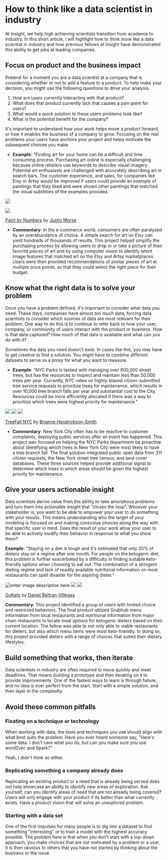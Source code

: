 
# How to think like a data scientist in industry

At Insight, we help high achieving scientists transition from academia to industry. In this short article, I will highlight how to think more like a data scientist in industry and how previous fellows at Insight have demonstrated this ability to get jobs at leading companies.

## Focus on product and the business impact

Pretend for a moment you are a data scientist at a company that is considering whether or not to add a feature to a product. To help make your decision, you might use the following questions to drive your analysis.

1) How are users currently interacting with that product? 
2) What does that product currently lack that causes a pain point for users?
3) What would a quick solution to these users problems look like?
4) What is the potential benefit for the company?

It's important to understand how your work helps move a product forward, or how it enables the business of a company to grow. Focusing on the real problems your users have anchors your project and helps motivate the subsequent choices you make.

- **Example**: "Finding art for your home can be a difficult and time consuming process. Purchasing art online is especially challenging because online retailers use keywords to describe visual imagery. Potential art enthusiasts are challenged with accurately describing art in search bars. The customer experience, and sales, for companies like Etsy or Artsy would be improved if users could provide an example of paintings that they liked and were shown other paintings that matched the visual subtleties of the examples provided.

![](https://lh3.googleusercontent.com/jNcy3dKKlNbALPDXqrmTZgjF4hecNw4zmJzYM5RGQ1hll_2J1UMlqLBSnR4E06kbksWYWdeEUY7_NAEDRLfQywxCUv2gElJ5Od76Q0my2eewGSpNDpMX2aOKkDWbmnFXVo5MFTukajr5YU_d803zpMVxURjANZREDqNSR5kw4khS4ChYz2sTAtEnxD26-66n407e1XnGmVkLy-etuexq0t3KRT6bfF9bK_VL-CtCgu9oIGWosVDiSXGmo8ZLyCoXCLIsslwkc4rt2KxO6J0y9gXFSpwnuWoyTT5UozRvgpXH4OayQrmzU3SV3c2msJGkFMxzaVKgAwE5XWyMBuZSQ_J6yfWZzCYylmdtc0uGNhyCJWPSkPyAaSInIoTHt53x7BZUnQHCYuXXBMPBwXZjE72zhmjdnoAQfoFABGtwEUJ8OOcaDjBZ_QQA3ycdltbliMiB6BL0SsqcVh3depmr-4b7gH1hk4Z2OczQB8to1Ucppb6qsT3bNIxbADV5ghTS-qQKOj8GfGakjjfoDp4i95pWsAjCMFmgZgp28CAcniGyr1e8VfuhoYCahEhfaeCpDiWVG18awJl4Qg3lh2-FTbppcbrY0rRc3IoqiZl8oHRIrWq3BbqTlxoWexyZs-r2L56wopmskMbva6MVuCkAD8A1D7dEDtXgRRJQ2IpDcZ85TYrHTkxuVZI=w1280-h720-no)

![](https://lh3.googleusercontent.com/-553Z2KzVCc3bTtyI48BrXUdug0KQhlWI9xTGP1mNK9WUrave1W45DuGrM22GV-8ZK6cXLT7pw_xG15uV_2gXJGXPycRb8IJ3nE1RieVf11_0CPzeBneDujwjGb7YeqfYzGnhQ47zF-VJZN8cvf-Sglxdbc6KP_ObsruM1sSBw9ZiB_W5gQpZWDHOKCxP38J0bL8oTLYEIyODb_uHa6dxxvvdGefNRJ4yDrieKHXl7CvOyOS2z4Vcuyyu8vZrIbG3FtpzYvDP34duTraEHKodLD43LPIcbD2LjxuyK1mVsDRiKUkRekAjthRSWZRy40SBz-2cfawDPteSoxLjo-3LNjRMvH9cXVyNDufKaDgajUVBvnSy4ASwD0brivp-zSNjCPTyy7iBkvJgJg6X0terQK1smGHZJ-Bz-yNYUu2agzZO_Qid0Rj407h8od9t2xUZTHVJcc84g0TgZBUfSdQvm1xAxosSeLAb4sT_l318Lf2Kt05yPOwFNrzh1_zYOsxGXwszVLRkIy-BG6E3U_gcgvRtFFqcIIa07Cy6kzrJE8shTlsyfMWwAgm8LEU5FW4az82oL7QTobudb8Q7kclJHvByFrlsB9lINUaJp9JDmiWCQ40JiwMbLJtHxj0sL2MVmQmsIv-J6Tf4pH4SJoY8uh5xLqWUTEichrYwUoS7ywqLjQsU7PUH58=w1280-h720-no)

[Paint by Numbers](https://platform.insightdata.com/projects/painbynumbers) by [Justin Morse](https://www.linkedin.com/in/jcmorse/)

- **Commentary**: In the e-commerce world, consumers are often paralyzed by an overabundance of choice. A simple search for art on Etsy can yield hundreds of thousands of results. This project helped simplify the purchasing process by allowing users to drop in or take a picture of their favorite pieces of art and by using computer vision to identify latent image features that matched art on the Etsy and Artsy marketplaces. Users were then provided recommendations of similar pieces of art at multiple price points, so that they could select the right piece for their budget.

## Know what the right data is to solve your problem

Once you have a problem defined, it's important to consider what data you need. These days, companies have almost *too much* data, forcing data scientists to consider which sources of data are most relevant for their problem. One way to do this is to continue to refer back to how your user, company, or community of users interact with the product or business. How is that data captured? How much of that data is available and what can you do with it?

Sometimes the data you need doesn't exist. In cases like this, you may have to get creative to find a solution. You might have to combine different datasets to serve as a proxy for what you want to measure.

- **Example**: "NYC Parks is tasked with managing over 600,000 street trees, but has the resources to inspect and maintain less than 50,000 trees per year. Currently, NYC relies on highly-biased citizen-submitted tree service requests to prioritize trees for maintenance, which results in over 10,000 tree branch falls per year and substantial cost to the City. Resources could be more efficiently allocated if there was a way to prioritize which trees were highest priority for maintenance."

![](https://lh3.googleusercontent.com/b2wuASI1KJLl8apd91J_hARRWN8UaUoEfzHzF_h4iHJXTHzz3PYtO4dEZ_kkkss-K9himRcUy4v36n16bMDNajgBKZ5ZL-WYI08UokuhcEUjYXGvNXCF2h_uR2wOXzP-EXWXSgej8f3qwx4e_YBX5nZOTfhAdnKjxKjfXFwatRwiggeMZ3tWyfpASVbu6Ak4eIVD0wAUyhu7ws9Dt6eeYN2Fmucq91nQ__CNJ6YeglrDIWwM2HwKxb3K-vgDtbaPTD5UIvQuBrXEE48DUyIOHrNP51LNiMzx4kZIInDHkduYW4D4njLwigDkBraQzzJjVymghirfZ6MMqyPQxye223RZWQD1n9qSAGdw7kTdHEbH6jZ8ozhXuM1pAF66P0YtY8cCGKqgTKAMX9knu9X7pCFnnrc_K27Vx3Ea-_oLVTg5tAJHhjt0kcBIQD3c351XhJp4lOvRB7TkFczOIt9yhFYRzv_wsgcxDu659EMoEesTHOviL5oZHOTg5RjaRNS3irDbaFN5U5QvKIl5VLjmdthV4nUGibjJWTBnNshaL57amqedEtKmZJFRPCoQYog0vmR8vJymNy9QI3P0qxk-8aHYkJkmVj8_4PSoKTWV92ZSR1YVnds8g-na8ILL8Ozk2kf66dOP67kVL_mQUOikySn74ini7RkFtj8rzL1QtzQGysqlMnfeCXI=w960-h540-no)
![](https://lh3.googleusercontent.com/e-N9lERYepyjZuHQZz7j2UXLqw5oCDSmwalfMmX3S0Dt9rcnI398lg3ECynZYElr4rMz-4LWWir8TF-JMWOY7NO1Y5qN1jdQiRzSw1dfwgYO2MNZ2yUScYAKkfNOKH5OaNIlgUET-zpIR2qTFybqB_sdkBGIj2lBGWsOpaDwVOsHugp54UcLKeP6aE2MVkhNOrbl-LGxcsoCIdgJ0o_pPinraAoobX1qgcvRkzn73fgyX5jYV5No_a1Ae34RZESNc95Mf8JiJKQmBEV2u2uJG8_wShTZjXAf_GL7P02FbhGD_hc7_dnKle_opCoTaU48-5PkAprFW3m6w69dCPCQhtp9w9_gs2dG1uI7SStqvXAsSpHCZ29xHktKqkMhCQYqQkLjA6PmOvj4GAAmAEfRam32botEo4Y1-powOCC1xo94g2AuHkL5VkoNKqgQWm5zInQDpvpvT_mVOeyPQeavNgeloU5G2WU7uW12eq9t1EPoT7irQ0utwxBzOVas_6H9VHJHKknI43VQJXhPrhs-AhIgVCRI19ZgD3m_X7ejJS_B8fz2O2RWspNWo3OjheIq3T7aDEYVQoNX2DyHbQH-UZ7ts1W-msZLPjWmcP8E8bAm4XVy21Pbgry0fyKmyNMBJmDCvm_-uuVH1Bdphn3dsyGv5NZwGJjFSjHfvURvDV_efIcTvbX_pk0=w960-h540-no)
![](https://lh3.googleusercontent.com/YGYR9z662okbZJGSnRc7rVjPeLQ9mvUJYgdFwWQIFpsHVIU6Un7jirOvvPDp1LUOy2r6WgUfgORyl7rQs9AaSVGzxiQkiQl-9_K7y1LQax2ez8nIrZcVSh_x5_47w7OOHanFeorN2YfCjiV_ME0Euwn4JiSNUyQ0fh3SoEBpd82KgvJkusS8VB-6THEWKjcf5BgVBI2Y5ltF9IMgAvk98HE17hEPmdjQKm7XvrcU9iWt_8CEi2iLL1lSHTbeGUNOpag8Dxv8-YVnyM9XovKyWYn8k2GFIZV3pdLmPFkqZWJj_5rZDcY1n-FYqK_M3z-jAP9vaXDV6skq8qnrD1qsOZRA_KUXiSV1pEPzH9XCcRYehdzUgYJEEPAr0F7MaUWvAktaptlA9kW9Pa9CNsbFt8P3JyqJLNniEPuNtG8r1fFYi0Z3ypCF-JKFN0qEg5HypP5DEZ1k3pLDXRq5hWtk9eGDHKHF4nPK3uILR7lYNNVGH9piNs54yJKFoVEzTD4RyqT-TJ4XAiR0PHK5CMam6ngCBDiN-8yuS7r6UkrCetCq-3iH2MvihMSK_LfPv7VeTmq4grsc-0XPuCSzBnDHqTc56CtUDlllCkXLqDKkodgaUEdmOtgvUpwT0S0N08-6645Xd8RfZ35DMXRVMzjkq4Vvrb7KwAl_oOfCuoTIFymUiVq8b06FZ2U=w960-h540-no)

[TreeFall NYC](https://platform.insightdata.com/projects/treefall-nyc) by [Brianne Hendrickson-Smith](https://www.linkedin.com/in/briannekhsmith/)

- **Commentary**: New York City often has to be reactive to customer complaints, deploying public services after an event has happened. This project was focused on helping the NYC Parks department be proactive about identifying which trees in New York City were most likely to have a tree branch fall. The final solution integrated public open data from 311 citizen requests, the New York street tree census, and land cover databases. These three sources helped provide additional signal to determine which trees in which areas should be given the highest priority for maintenance. 

## Give your users actionable insight

Data scientists derive value from the ability to take amorphous problems and turn them into actionable insight that "closes the loop". Whoever your stakeholder is, you want to be able to empower your user to do something with your results. This means understanding who the target of your modeling is focused on and making conscious choices along the way with that specific user in mind. Does the result of your work allow your user to be able to actively modify their behavior in response to what you show them?

**Example**: "Staying on a diet is tough and it's estimated that only 20% of dieters stay on a regime after one month. For people on the ketogenic diet, this problem is further exacerbated by a difficulty in finding suitable keto-friendly options when choosing to eat out. The combination of a stringent dieting regime and lack of readily available nutritional information on most restaurants can spell disaster for the aspiring dieter."

![enter image description here](https://lh3.googleusercontent.com/ch--UJsEx8mhiUrE7gWgFjbJ2Ps8VwNjqJlnysAxnhju7l8UXWzVTwMotPhBeMb9xnxiURZwCu7SmM3KJ6K0cyGWsbAplkDhnLXIi7NknTDYW6LcTkYlT89hg5doWIB5vBRtmqR8Nbwfynwu62WaJz-TZVNkvLbBQyNEBp4YLJTtqnTpGrpF7SSzVR0zYjlap-fs8XIq8rF0nSYzuSjSV_fbrJOppUjqN0HP4NUwhCdZrxTIk9VmtsNOM_ht0QE4JBIA-zcrXUjx1LHi_Hvs0i203kSyvoOY4o5j6J8TXB7ASot0ummXujCDXDMvxiyrtZeqoq0_bdtIY65ZZLE2k8_4skRVWzcvVvO04cr7ZpXlsqXRxPqywpV-dTbY8FVmYTtNdO__GUoXmp-40xkcqZmAqcEI2HuJXZ5rvVHVD29tcH7TkBdQj58TpVv5UTahModFjsDJFwbqHex2_22Np6IutMFciZR1R5a_qo6IyQ535xtOO81QvP0k5ty2O51JWLECHwJLu_VCU4rlupzP3bV5kxxkKqWuGhtXKWI7W0KGiceoKGH-Y67MOvgUj8Jzk4ENAIvZWcq3jt238u8kfV5Q4b1y30qh7wvslOR4jFqjvq4vnGuYx0bTIgEBT-jNe3aHx9D6LHXMIc7VmjBTSL6WnNiqJjRNAYm6JNPMv0y5f7HFRdylGc0=w960-h540-no)
![](https://lh3.googleusercontent.com/t7GOr1EpJHRzUMchyWq5PZ0Sl87wEzxqXZxmtangl2VYALVijyn_jyi3o077_rFwL4VymNPy-PKUJnS68m66rbSsneyKa5FiSLPNzflXcP1Dh4vchzf1NdmSfpkeVyDnbcCyt5XnhKaw1updmnE4H1nCy-98hz033sMNV2Ts3KSIPgLMqKvkjgcqNIwF4eY89-GWr8F4Eh6MYH0orWGxjWlhobVtyMYtXbsjsOiVD_hanTmCL2AusOW7nXdGD-eLYRAwcUxWvTLRRMPSrg8eZkj0orkeK2BPN7Te5InSZUZvgAREqqrPhfEwJDTp3fQiWcBhf6_l9GXBrEjywbliCTCbasL85QGTzuDiOmwg44vo-F5KAxJylakLQhi5qGuw6WCv37_Ib_kOB1yFAWMbqCsSuHQ30ZLXGHu37-BbYLyDXX_QLmUf_JckfZVc1_ypjLgLaeYSwf85PPkpI3pnpxm0gXYT4l_8FqEnUIDulP8tCf1AanmX05fNUwnlo_mvuNNW6h0mGA2w2BmooSPlC6zwDgqWn81xxM0WoW3lQcPlj4NQxEw3UHA4_qD5_xxU0I5JI7rAR7BzvTJR5X3SE28zGAiZzQ8P6lkLkTy_Ck1mQJ2E-nvANudj_auuMK-DPMhaxNWyCM604vBVEGfpVDEGX9zVmKTUpMpClJpJMd3TbTthD4G7x1E=w960-h540-no)
![](https://lh3.googleusercontent.com/_RwYKslfQp0Y1yrL_XFyMc85Ijm9b87LB6K5JVO639GgVwZS71kJk7uLRYi_xdCzG0aycYiIju7cm5QgtgihThD4mTsR3egdsDfB2uTULyCCfujFFeFZbLvVKwRx_0yD_jTlOx6wjW237j_mgNwx0B4cMhLyK2LWYelUKBSCW3u41PSeVxQhXtQH8F5HD10UHYDTLz7_RCMkdREskTcnzskQghF69M5oE7CzKS8oM75uZXA6T9T84ECfsKk0UW2Bs72oN-apkYwB2UXq73P866fFbxUqKJUneqINmwgqmiotOsvyxcG9J1P5zJIU063HNw9BqS2-2FB4JDTSQPySmNtjBSWnQotrh5uaKfvXmElDRcJiDTNdpuWrHPPVzVEAoDlVQxZ470lsEjHwDi8rxFA-R2NsecE1HEAxJOV_rUMtR302UQoQttyGPODD1HpgFXiC2S79kZ8VhPAok_7y_CyPB6a69od6L-K0SPtsj9XVTE6Vl2pKisrwvAEjPLny1q-hQKBRR1Z5TlhPDPp34_LLSKu2_k5GsxA030V-uGvCmk1S72Qiins5O3SjM8iWhHsdFMNJzoQfdHWC5A7DtYGs1dJaUv_T4bdLXdbPqiwkGwWN13bhqrd2g9tWMj5GDVbIflfjk2NnUli92H6nbKU_eGehTNH7XcgO5e4OyfkAQgypiZjH9eM=w960-h540-no)

[GoKeto](https://platform.insightdata.com/projects/goketo) by [Daniel Beltran-Villegas](https://www.linkedin.com/in/daniel-beltran-villegas/)

**Commentary**: This project identified a group of users with limited choice and restricted behaviors. The final product utilized Grubhub menu information from local restaurants and nutritional information from major chain restaurants to locate meal options for ketogenic dieters based on their current location. The fellow was able to not only able to viable restaurants for dieters, but also which menu items were most keto-friendly. In doing so, this project provided dieters with a range of choices that suited their dietary lifestyles.


## Build something that works, then iterate

Data scientists in industry are often required to move quickly and meet deadlines. That means building a prototype and then iterating on it to provide improvements. One of the fastest ways to learn is through failure, and no idea is ever perfect from the start. Start with a simple solution, and then layer in the complexity.

## Avoid these common pitfalls

### Fixating on a technique or technology

When working with data, the tools and techniques you use should align with what best suits the problem. Have you ever heard someone say, "Here's some data. I don't care what you do, but can you make sure you use word2vec and Spark?" 

Yeah, I didn't think so either.

### Replicating something a company already does

Replicating an existing product or a need that is already being served does not help showcase an ability to identify new areas of exploration. Ask yourself, can you identify areas of need that are not already being covered? Users will only engage with your product if its better than what currently exists. Have a product vision that will solve an unexplored problem.

### Starting with a data set

One of the first impulses for many people is to dig into a dataset to find something "interesting" or to train a model with the highest accuracy possible. The problem here is that when you don't start with a top-down approach, you make choices that are not motivated by a problem or a user. It is then obvious to others that you have not started by thinking about the business or the issue.

<!--stackedit_data:
eyJoaXN0b3J5IjpbODk0Njg4MTg5LDEyOTM3OTYzMTIsLTQ5OT
U5MzQ0NCw5MDI1Nzc3MTAsMjExNTI2NDgyLC00NzM5MjcyODQs
MTc0NDUwNjIwMCwtMzU5NTYzNjczLDEzNTg4NTEwNjcsMjYyNz
EwNTg3LDY2NjIzMzc0MiwtMTY5Mjk4NDA5MCwxMTY0ODE3Njcs
LTE3MDQyNDE1NzVdfQ==
-->
